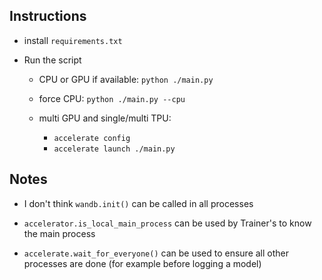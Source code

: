 ## Instructions

* install `requirements.txt`

* Run the script

  * CPU or GPU if available: `python ./main.py`

  * force CPU: `python ./main.py --cpu`

  * multi GPU and single/multi TPU:
    * `accelerate config`
    * `accelerate launch ./main.py`

## Notes

* I don't think `wandb.init()` can be called in all processes

* `accelerator.is_local_main_process` can be used by Trainer's to know the main process

* `accelerate.wait_for_everyone()` can be used to ensure all other processes are done (for example before logging a model)
